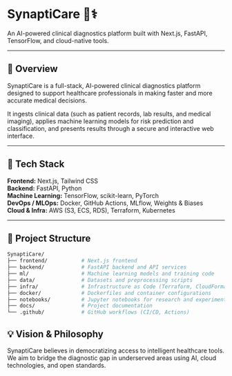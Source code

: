 # SynaptiCare 🧠⚕️

An AI-powered clinical diagnostics platform built with Next.js, FastAPI, TensorFlow, and cloud-native tools.

---

## 📘 Overview

SynaptiCare is a full-stack, AI-powered clinical diagnostics platform designed to support healthcare professionals in making faster and more accurate medical decisions.

It ingests clinical data (such as patient records, lab results, and medical imaging), applies machine learning models for risk prediction and classification, and presents results through a secure and interactive web interface.

---

## 🔧 Tech Stack

**Frontend:** Next.js, Tailwind CSS  
**Backend:** FastAPI, Python  
**Machine Learning:** TensorFlow, scikit-learn, PyTorch  
**DevOps / MLOps:** Docker, GitHub Actions, MLflow, Weights & Biases  
**Cloud & Infra:** AWS (S3, ECS, RDS), Terraform, Kubernetes

---

## 📁 Project Structure

```bash
SynaptiCare/
├── frontend/           # Next.js frontend
├── backend/            # FastAPI backend and API services
├── ml/                 # Machine learning models and training code
├── data/               # Datasets and preprocessing scripts
├── infra/              # Infrastructure as Code (Terraform, CloudFormation)
├── docker/             # Dockerfiles and container configurations
├── notebooks/          # Jupyter notebooks for research and experimentation
├── docs/               # Project documentation
└── .github/            # GitHub workflows (CI/CD, Actions)
```
## 💡 Vision & Philosophy

SynaptiCare believes in democratizing access to intelligent healthcare tools. We aim to bridge the diagnostic gap in underserved areas using AI, cloud technologies, and open standards.
